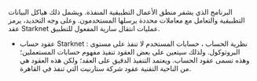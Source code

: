 البرنامج الذي يشفر منطق الأعمال التطبيقية المنفذة. ويشمل ذلك هياكل البيانات التطبيقية والتعامل مع معاملات محددة يرسلها المستخدمون. وعلى وجه التحديد، يرمز عقد Starknet عمليات انتقال سارية المفعول للتطبيق.

* عقود حساب Starknet : نظرية الحساب ، حسابات المستخدم لا تنفذ على مستوى البروتوكول. ولذلك سيتعين على بعض العقود تنفيذ مفهوم حسابات المستعملين؛ وهذه تسمى عقود الحساب. ويعتمد التنفيذ الدقيق على العقد؛ ولكن هذه العقود هي من الناحية التقنية عقود شركة ستارنيت التي تنفذ في القاهرة.